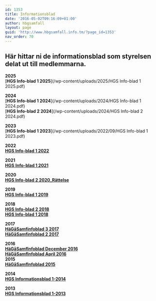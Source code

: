 ```yaml
---
id: 1353
title: Informationsblad
date: '2016-05-02T09:16:09+01:00'
author: hbgsamfall
layout: page
guid: 'http://www.hbgsamfall.info.tm/?page_id=1353'
nav_order: 70
---
```


## Här hittar ni de informationsblad som styrelsen delat ut till medlemmarna.

**2025**  
[**HGS Info-blad 1 2025**](/wp-content/uploads/2025/HGS Info-blad 1 2025.pdf)  

**2024**  
[**HGS Info-blad 1 2024**](/wp-content/uploads/2024/HGS Info-blad 1 2024.pdf)  
[**HGS Info-blad 2 2024**](/wp-content/uploads/2024/HGS Info-blad 2 2024.pdf)  

**2023**  
[**HGS Info-blad 1 2023**](/wp-content/uploads/2022/09/HGS Info-blad 1 2023.pdf)

**2022**  
[**HGS Info-blad 1 2022**](/wp-content/uploads/2022/08/HGS-Info-blad-1-2022_v3.pdf)

**2021**  
[**HGS** **Info-blad 1 2021**](/wp-content/uploads/2021/08/HGS-Info-blad-1-2021.pdf)

**2020**  
[**HGS Info-blad 2 2020\_Rättelse**](/wp-content/uploads/2020/07/HGS-Info-blad-1-2020.pdf)

**2019  
[HGS Info-blad 1 2019](/wp-content/uploads/2019/11/HGS-Info-blad-1-2019.pdf)**

**2018  
[HGS Info-blad 2 2018](/wp-content/uploads/2018/11/HGS-Info-blad-2-2018.pdf)**  
**[HGS Info-blad 1 2018](/wp-content/uploads/2018/05/HGS-Info-blad-1-2018.pdf)**

**2017  
[HäGåSamfinfoblad 3 2017](/wp-content/uploads/2017/09/HGS-Info-blad-3-2017.pdf)  
[HäGåSamfinfoblad 2 2017  ](/wp-content/uploads/2017/02/HGS-Info-blad-1-2017_OJ.pdf)**

**2016  
[HäGåSamfInfoblad December 2016  ](/wp-content/uploads/2016/07/HGS-Informationsblad-Juni-2016.pdf)**  
**[HäGåSamfInfoblad April 2016](/wp-content/uploads/2016/05/HäGåSamfInfoblad-April-2016.pdf)**  
**[  ](/wp-content/uploads/2016/07/HGS-Informationsblad-Juni-2016.pdf)2015  
[HäGåSamfInfoblad 2015](/wp-content/uploads/2016/05/HäGåSamfInfoblad-2015.pdf)**

**2014  
[HGS Informationsblad 1-2014](/wp-content/uploads/2014/04/HGS-Informationsblad-1-2014.pdf)**

**2013**  
**[HGS Informationsblad 1-2013](/wp-content/uploads/2014/04/HGS-Informationsblad-1-2013.pdf)**
